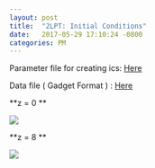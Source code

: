 ```yaml
---
layout: post
title:  "2LPT: Initial Conditions"
date:   2017-05-29 17:10:24 -0800
categories: PM
---
```


Parameter file for creating ics: [Here](https://www.dropbox.com/s/907ynarg9olwjzv/test_2LPT.input?dl=0)

Data file ( Gadget Format ) : [Here](https://www.dropbox.com/s/gs57g3h8iq4qivf/test_snapshot?dl=0)

**z = 0 **

<img src="{{ site.url }}assets/images/ics_z_0.png">



**z = 8 **

<img src="{{ site.url }}assets/images/ics_z_8.png">
